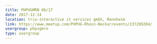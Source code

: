 ```yaml
---
title: PHPUGMRN 06/17
date: 2017-12-14
location: trio-interactive it services gmbh, Mannheim
link: https://www.meetup.com/PHPUG-Rhein-Neckar/events/237289204/
usergroup: phpugmrn
type: usergroup
---
```

